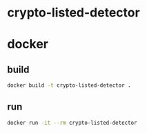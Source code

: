 # crypto-listed-detector


# docker
## build
```bash
docker build -t crypto-listed-detector .
```

## run
```bash
docker run -it --rm crypto-listed-detector
```
